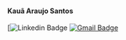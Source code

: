 <h4>Kauã Araujo Santos</h4>


[![Linkedin Badge](https://img.shields.io/badge/-KauaAraujo-blue?style=flat-square&logo=Linkedin&logoColor=white&link=https:/https://www.linkedin.com/in/kauã-araújo-79b185233)
[![Gmail Badge](https://img.shields.io/badge/-araujo.ka37@gmail.com-c14438?style=flat-square&logo=Gmail&logoColor=white&link=mailto:araujo.ka37@gmail.com)](mailto:araujo.ka37@gmail.com)
 
